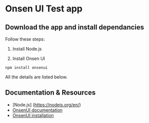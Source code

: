 # Onsen UI Test app

## Download the app and install dependancies

Follow these steps:

1. Install Node.js

2. Install Onsen UI
```
npm install onsenui
```

All the details are listed below.

## Documentation & Resources

* [Node.js] (https://nodejs.org/en/)
* [OnsenUI documentation](https://onsen.io/v2/guide/)
* [OnsenUI installation](https://onsen.io/v2/guide/installation.html#installation)
